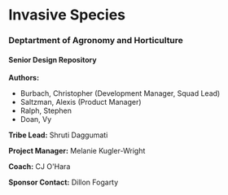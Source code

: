 # Invasive Species
### Deptartment of Agronomy and Horticulture
#### Senior Design Repository

**Authors:**

- Burbach, Christopher (Development Manager, Squad Lead)
- Saltzman, Alexis (Product Manager)
- Ralph, Stephen
- Doan, Vy

**Tribe Lead:** Shruti Daggumati

**Project Manager:** Melanie Kugler-Wright

**Coach:** CJ O'Hara

**Sponsor Contact:** Dillon Fogarty

